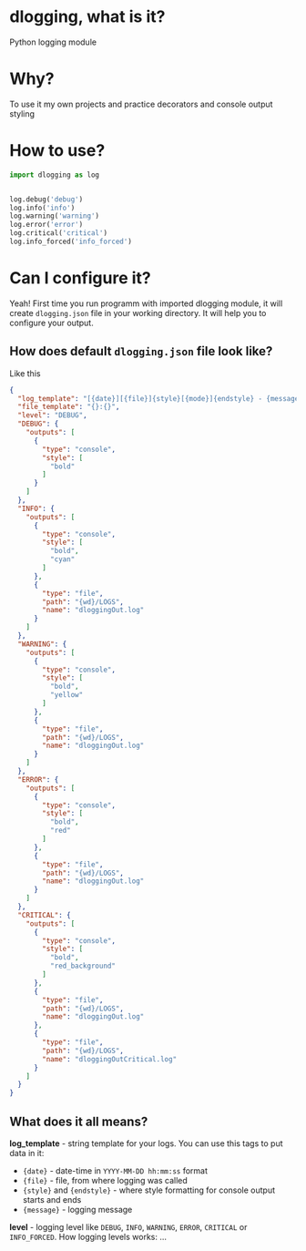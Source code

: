 # dlogging, what is it?
Python logging module

# Why?
To use it my own projects and practice decorators and console output styling

# How to use?

```python
import dlogging as log


log.debug('debug')
log.info('info')
log.warning('warning')
log.error('error')
log.critical('critical')
log.info_forced('info_forced')
``` 

# Can I configure it?
Yeah! First time you run programm with imported dlogging module, it will create `dlogging.json` file in your working directory. It will help you to configure your output.

## How does default `dlogging.json` file look like?
Like this
```json
{
  "log_template": "[{date}][{file}]{style}[{mode}]{endstyle} - {message}",
  "file_template": "{}:{}",
  "level": "DEBUG",
  "DEBUG": {
    "outputs": [
      {
        "type": "console",
        "style": [
          "bold"
        ]
      }
    ]
  },
  "INFO": {
    "outputs": [
      {
        "type": "console",
        "style": [
          "bold",
          "cyan"
        ]
      },
      {
        "type": "file",
        "path": "{wd}/LOGS",
        "name": "dloggingOut.log"
      }
    ]
  },
  "WARNING": {
    "outputs": [
      {
        "type": "console",
        "style": [
          "bold",
          "yellow"
        ]
      },
      {
        "type": "file",
        "path": "{wd}/LOGS",
        "name": "dloggingOut.log"
      }
    ]
  },
  "ERROR": {
    "outputs": [
      {
        "type": "console",
        "style": [
          "bold",
          "red"
        ]
      },
      {
        "type": "file",
        "path": "{wd}/LOGS",
        "name": "dloggingOut.log"
      }
    ]
  },
  "CRITICAL": {
    "outputs": [
      {
        "type": "console",
        "style": [
          "bold",
          "red_background"
        ]
      },
      {
        "type": "file",
        "path": "{wd}/LOGS",
        "name": "dloggingOut.log"
      },
      {
        "type": "file",
        "path": "{wd}/LOGS",
        "name": "dloggingOutCritical.log"
      }
    ]
  }
}
```

## What does it all means?
**log_template** - string template for your logs. You can use this tags to put data in it:
- `{date}` - date-time in `YYYY-MM-DD hh:mm:ss` format
- `{file}` - file, from where logging was called
- `{style}` and `{endstyle}` - where style formatting for console output starts and ends
- `{message}` - logging message

**level** - logging level like `DEBUG`, `INFO`, `WARNING`, `ERROR`, `CRITICAL` or `INFO_FORCED`. How logging levels works:
...
